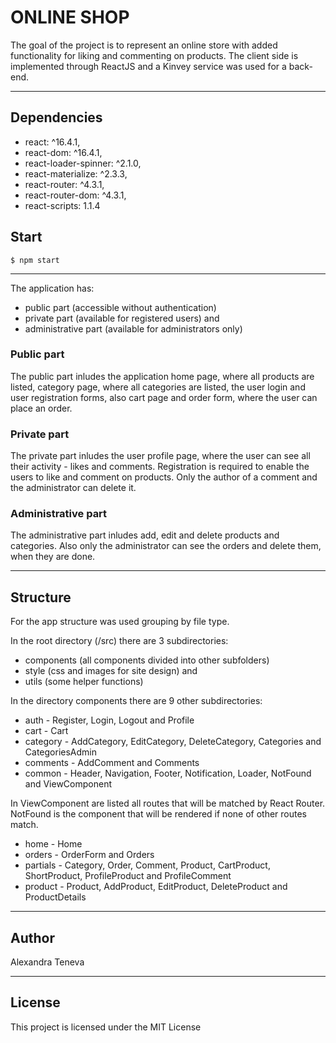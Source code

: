 ﻿# ONLINE SHOP

The goal of the project is to represent an online store with added functionality for liking and commenting on products. Тhe client side is implemented through 
ReactJS and a Kinvey service was used for a back-end.

---

## Dependencies

- react: ^16.4.1,
- react-dom: ^16.4.1,
- react-loader-spinner: ^2.1.0,
- react-materialize: ^2.3.3,
- react-router: ^4.3.1,
- react-router-dom: ^4.3.1,
- react-scripts: 1.1.4

## Start 

    $ npm start
	
---

The application has:
- public part (accessible without authentication)
- private part (available for registered users) and
- administrative part (available for administrators only)

### Public part
The public part inludes the application home page, where all products are listed, category page,
 where all categories are listed, the user login and user registration forms, also cart page and order form, where the user can place an order.
 
### Private part
The private part inludes the user profile page, where the user can see all their activity - likes and comments. 
Registration is required to enable the users to like and comment on products. Only the author of a comment and the administrator can delete it.

### Аdministrative part
The administrative part inludes add, edit and delete products and categories. Also only the administrator can see the orders and delete them, 
when they are done.

---

## Structure

For the app structure was used grouping by file type. 

In the root directory (/src) there are 3 subdirectories:

- components (all components divided into other subfolders)
- style (css and images for site design) and
- utils (some helper functions)

In the directory components there are 9 other subdirectories:

- auth - Register, Login, Logout and Profile
- cart - Cart
- category - AddCategory, EditCategory, DeleteCategory, Categories and CategoriesAdmin
- comments - AddComment and Comments
- common - Header, Navigation, Footer, Notification, Loader, NotFound and ViewComponent

In ViewComponent are listed all routes that will be matched by React Router. NotFound is the component that will be rendered if none of other routes match. 

- home - Home
- orders - OrderForm and Orders
- partials - Category, Order, Comment, Product, CartProduct, ShortProduct, ProfileProduct and ProfileComment
- product - Product, AddProduct, EditProduct, DeleteProduct and ProductDetails

---

## Author

Alexandra Teneva

---

## License

This project is licensed under the MIT License